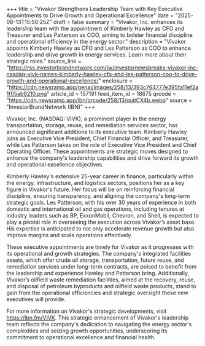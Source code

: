 +++
title = "Vivakor Strengthens Leadership Team with Key Executive Appointments to Drive Growth and Operational Excellence"
date = "2025-08-13T15:50:25Z"
draft = false
summary = "Vivakor, Inc. enhances its leadership team with the appointment of Kimberly Hawley as CFO and Treasurer and Les Patterson as COO, aiming to bolster financial discipline and operational efficiency in the energy sector."
description = "Vivakor appoints Kimberly Hawley as CFO and Les Patterson as COO to enhance leadership and drive growth in energy services. Learn more about their strategic roles."
source_link = "https://rss.investorbrandnetwork.com/iw/investornewsbreaks-vivakor-inc-nasdaq-vivk-names-kimberly-hawley-cfo-and-les-patterson-coo-to-drive-growth-and-operational-excellence/"
enclosure = "https://cdn.newsramp.app/genai/images/258/13/393c764777e395fa11ef2a1f05ab9210.png"
article_id = 157191
feed_item_id = 18675
qrcode = "https://cdn.newsramp.app/ibn/qrcode/258/13/quitCX4b.webp"
source = "InvestorBrandNetwork (IBN)"
+++

<p>Vivakor, Inc. (NASDAQ: VIVK), a prominent player in the energy transportation, storage, reuse, and remediation services sector, has announced significant additions to its executive team. Kimberly Hawley joins as Executive Vice President, Chief Financial Officer, and Treasurer, while Les Patterson takes on the role of Executive Vice President and Chief Operating Officer. These appointments are strategic moves designed to enhance the company's leadership capabilities and drive forward its growth and operational excellence objectives.</p><p>Kimberly Hawley's extensive 25-year career in finance, particularly within the energy, infrastructure, and logistics sectors, positions her as a key figure in Vivakor's future. Her focus will be on reinforcing financial discipline, ensuring transparency, and aligning the company's long-term strategic goals. Les Patterson, with his over 30 years of experience in both domestic and international oil and gas operations, including tenures at industry leaders such as BP, ExxonMobil, Chevron, and Shell, is expected to play a pivotal role in overseeing the execution across Vivakor’s asset base. His expertise is anticipated to not only accelerate revenue growth but also improve margins and scale operations effectively.</p><p>These executive appointments are timely for Vivakor as it progresses with its operational and growth strategies. The company's integrated facilities assets, which offer crude oil storage, transportation, future reuse, and remediation services under long-term contracts, are poised to benefit from the leadership and experience Hawley and Patterson bring. Additionally, Vivakor’s oilfield waste remediation facilities, aimed at the recovery, reuse, and disposal of petroleum byproducts and oilfield waste products, stand to gain from the operational efficiencies and strategic oversight these new executives will provide.</p><p>For more information on Vivakor's strategic developments, visit <a href='https://ibn.fm/VIVK' rel='nofollow' target='_blank'>https://ibn.fm/VIVK</a>. This strategic enhancement of Vivakor's leadership team reflects the company's dedication to navigating the energy sector's complexities and seizing growth opportunities, underscoring its commitment to operational excellence and financial health.</p>
